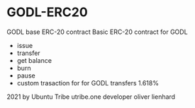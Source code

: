 # GODL-ERC20
GODL base ERC-20 contract
Basic ERC-20 contract for GODL
- issue
- transfer
- get balance
- burn
- pause
- custom trasaction for for GODL transfers 1.618%

2021 by Ubuntu Tribe utribe.one
developer oliver lienhard 



